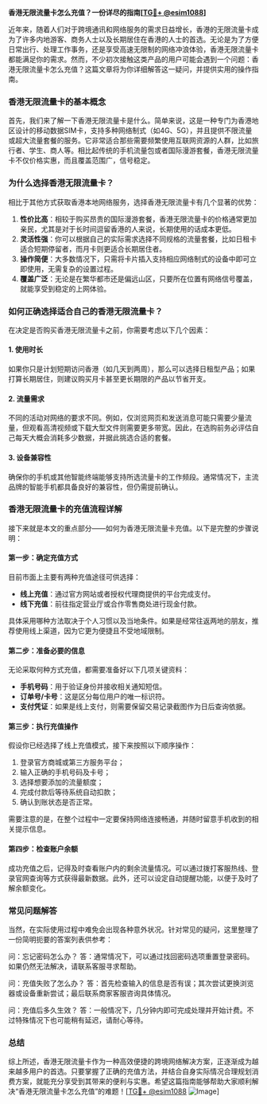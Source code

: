 **香港无限流量卡怎么充值？一份详尽的指南[[TG💪+ @esim1088](https://t.me/s/esim1088)]**

近年来，随着人们对于跨境通讯和网络服务的需求日益增长，香港的无限流量卡成为了许多内地游客、商务人士以及长期居住在香港的人士的首选。无论是为了方便日常出行、处理工作事务，还是享受高速无限制的网络冲浪体验，香港无限流量卡都能满足你的需求。然而，不少初次接触这类产品的用户可能会遇到一个问题：香港无限流量卡怎么充值？这篇文章将为你详细解答这一疑问，并提供实用的操作指南。

### 香港无限流量卡的基本概念

首先，我们来了解一下香港无限流量卡是什么。简单来说，这是一种专门为香港地区设计的移动数据SIM卡，支持多种网络制式（如4G、5G），并且提供不限流量或超大流量套餐的服务。它非常适合那些需要频繁使用互联网资源的人群，比如旅行者、学生、商人等。相比起传统的手机流量包或者国际漫游套餐，香港无限流量卡不仅价格实惠，而且覆盖范围广，信号稳定。

### 为什么选择香港无限流量卡？

相比于其他方式获取香港本地网络服务，选择香港无限流量卡有几个显著的优势：

1. **性价比高**：相较于购买昂贵的国际漫游套餐，香港无限流量卡的价格通常更加亲民，尤其是对于长时间逗留香港的人来说，长期使用的话成本更低。
2. **灵活性强**：你可以根据自己的实际需求选择不同规格的流量套餐，比如日租卡适合短期停留者，而月卡则更适合长期居住者。
3. **操作简便**：大多数情况下，只需将卡片插入支持相应网络制式的设备中即可立即使用，无需复杂的设置过程。
4. **覆盖广泛**：无论是在繁华都市还是偏远山区，只要所在位置有网络信号覆盖，就能享受到稳定的上网体验。

### 如何正确选择适合自己的香港无限流量卡？

在决定是否购买香港无限流量卡之前，你需要考虑以下几个因素：

#### 1. 使用时长
如果你只是计划短期访问香港（如几天到两周），那么可以选择日租型产品；如果打算长期居住，则建议购买月卡甚至更长期限的产品以节省开支。

#### 2. 流量需求
不同的活动对网络的要求不同。例如，仅浏览网页和发送消息可能只需要少量流量，但观看高清视频或下载大型文件则需要更多带宽。因此，在选购前务必评估自己每天大概会消耗多少数据，并据此挑选合适的套餐。

#### 3. 设备兼容性
确保你的手机或其他智能终端能够支持所选流量卡的工作频段。通常情况下，主流品牌的智能手机都具备良好的兼容性，但仍需提前确认。

### 香港无限流量卡的充值流程详解

接下来就是本文的重点部分——如何为香港无限流量卡充值。以下是完整的步骤说明：

#### 第一步：确定充值方式
目前市面上主要有两种充值途径可供选择：
- **线上充值**：通过官方网站或者授权代理商提供的平台完成支付。
- **线下充值**：前往指定营业厅或合作零售商处进行现金付款。

具体采用哪种方法取决于个人习惯以及当地条件。如果是经常往返两地的朋友，推荐使用线上渠道，因为它更为便捷且不受地域限制。

#### 第二步：准备必要的信息
无论采取何种方式充值，都需要准备好以下几项关键资料：
- **手机号码**：用于验证身份并接收相关通知短信。
- **订单号/卡号**：这是区分每位用户的唯一标识符。
- **支付凭证**：如果是线上支付，则需要保留交易记录截图作为日后查询依据。

#### 第三步：执行充值操作
假设你已经选择了线上充值模式，接下来按照以下顺序操作：
1. 登录官方商城或第三方服务平台；
2. 输入正确的手机号码及卡号；
3. 选择想要添加的流量额度；
4. 完成付款后等待系统自动扣款；
5. 确认到账状态是否正常。

需要注意的是，在整个过程中一定要保持网络连接畅通，并随时留意手机收到的相关提示信息。

#### 第四步：检查账户余额
成功充值之后，记得及时查看账户内的剩余流量情况。可以通过拨打客服热线、登录官网查询等方式获得最新数据。此外，还可以设定自动提醒功能，以便于及时了解余额变化。

### 常见问题解答

当然，在实际使用过程中难免会出现各种意外状况。针对常见的疑问，这里整理了一份简明扼要的答案列表供参考：

问：忘记密码怎么办？
答：通常情况下，可以通过找回密码选项重置登录密码。如果仍然无法解决，请联系客服寻求帮助。

问：充值失败了怎么办？
答：首先检查输入的信息是否有误；其次尝试更换浏览器或设备重新尝试；最后联系商家客服咨询具体情况。

问：充值后多久生效？
答：一般情况下，几分钟内即可完成处理并开始计费。不过特殊情况下也可能稍有延迟，请耐心等待。

### 总结

综上所述，香港无限流量卡作为一种高效便捷的跨境网络解决方案，正逐渐成为越来越多用户的首选。只要掌握了正确的充值方法，并结合自身实际情况合理规划消费方案，就能充分享受到其带来的便利与实惠。希望这篇指南能够帮助大家顺利解决“香港无限流量卡怎么充值”的难题！[[TG💪+ @esim1088](https://t.me/s/esim1088) ![Image](https://i.postimg.cc/4NQfJmqS/Snipaste-2025-05-13-00-14-12.png)]
